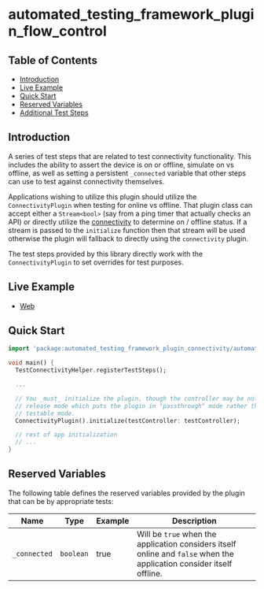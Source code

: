 # automated_testing_framework_plugin_flow_control

## Table of Contents

* [Introduction](#introduction)
* [Live Example](#live-example)
* [Quick Start](#quick-start)
* [Reserved Variables](#reserved_variables)
* [Additional Test Steps](https://github.com/peiffer-innovations/automated_testing_framework_plugin_flow_control/blob/main/documentation/STEPS.md)


## Introduction

A series of test steps that are related to test connectivity functionality.  This includes the ability to assert the device is on or offline, simulate on vs offline, as well as setting a persistent `_connected` variable that other steps can use to test against connectivity themselves.

Applications wishing to utilize this plugin should utilize the `ConnectivityPlugin` when testing for online vs offline.  That plugin class can accept either a `Stream<bool>` (say from a ping timer that actually checks an API) or directly utilize the [connectivity](https://pub.dev/packages/connectivity) to determine on / offline status.  If a stream is passed to the `initialize` function then that stream will be used otherwise the plugin will fallback to directly using the `connectivity` plugin.

The test steps provided by this library directly work with the `ConnectivityPlugin` to set overrides for test purposes.


## Live Example

* [Web](https://peiffer-innovations.github.io/automated_testing_framework_plugin_connectivity/web/#/)


## Quick Start

```dart
import 'package:automated_testing_framework_plugin_connectivity/automated_testing_framework_plugin_connectivity.dart';

void main() {
  TestConnectivityHelper.registerTestSteps();

  ...

  // You _must_ initialize the plugin, though the controller may be null in 
  // release mode which puts the plugin in "passthrough" mode rather than active
  // testable mode.
  ConnectivityPlugin().initialize(testController: testController);

  // rest of app initialization
  // ...
}
```

## Reserved Variables

The following table defines the reserved variables provided by the plugin that can be by appropriate tests:

Name            | Type      | Example | Description
----------------|-----------|---------|-------------
`_connected`    | `boolean` | true    | Will be `true` when the application considers itself online and `false` when the application consider itself offline.
